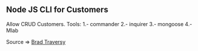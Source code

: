 ## Node JS CLI for Customers

Allow CRUD Customers. Tools:
1.- commander
2.- inquirer
3.- mongoose
4.- Mlab

Source => [Brad Traversy](https://www.youtube.com/watch?v=v2GKt39-LPA)
